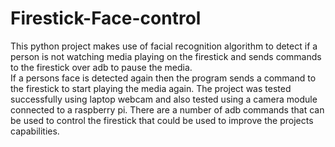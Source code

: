 # Firestick-Face-control
This python project makes use of facial recognition algorithm to detect if a person is not watching media playing on the firestick and sends commands to the firestick over adb to pause the media. 
<br/>
If a persons face is detected again then the program sends a command to the firestick to start playing the media again. The project was tested successfully using laptop webcam and also tested using a camera module connected to a raspberry pi. There are a number of adb commands that can be used to control the firestick that could be used to improve the projects capabilities.
